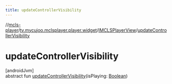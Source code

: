 ```yaml
---
title: updateControllerVisibility
---
```

//[mcls-player](../../../index.html)/[tv.mycujoo.mclsplayer.player.widget](../index.html)/[IMCLSPlayerView](index.html)/[updateControllerVisibility](update-controller-visibility.html)



# updateControllerVisibility



[androidJvm]\
abstract fun [updateControllerVisibility](update-controller-visibility.html)(isPlaying: [Boolean](https://kotlinlang.org/api/latest/jvm/stdlib/kotlin/-boolean/index.html))





